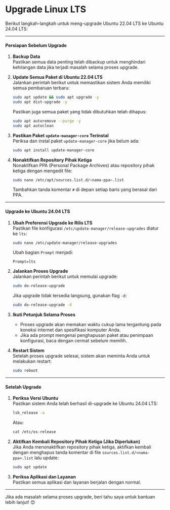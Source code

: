 # Upgrade Linux LTS

Berikut langkah-langkah untuk meng-upgrade Ubuntu 22.04 LTS ke Ubuntu 24.04 LTS:

***

#### **Persiapan Sebelum Upgrade**

1. **Backup Data**\
   Pastikan semua data penting telah dibackup untuk menghindari kehilangan data jika terjadi masalah selama proses upgrade.
2.  **Update Semua Paket di Ubuntu 22.04 LTS**\
    Jalankan perintah berikut untuk memastikan sistem Anda memiliki semua pembaruan terbaru:

    ```bash
    sudo apt update && sudo apt upgrade -y
    sudo apt dist-upgrade -y
    ```

    Pastikan juga semua paket yang tidak dibutuhkan telah dihapus:

    ```bash
    sudo apt autoremove --purge -y
    sudo apt autoclean
    ```
3.  **Pastikan Paket `update-manager-core` Terinstal**\
    Periksa dan instal paket `update-manager-core` jika belum ada:

    ```bash
    sudo apt install update-manager-core
    ```
4.  **Nonaktifkan Repository Pihak Ketiga**\
    Nonaktifkan PPA (Personal Package Archives) atau repository pihak ketiga dengan mengedit file:

    ```bash
    sudo nano /etc/apt/sources.list.d/<nama-ppa>.list
    ```

    Tambahkan tanda komentar `#` di depan setiap baris yang berasal dari PPA.

***

#### **Upgrade ke Ubuntu 24.04 LTS**

1.  **Ubah Preferensi Upgrade ke Rilis LTS**\
    Pastikan file konfigurasi `/etc/update-manager/release-upgrades` diatur ke `lts`:

    ```bash
    sudo nano /etc/update-manager/release-upgrades
    ```

    Ubah bagian `Prompt` menjadi:

    ```
    Prompt=lts
    ```
2.  **Jalankan Proses Upgrade**\
    Jalankan perintah berikut untuk memulai upgrade:

    ```bash
    sudo do-release-upgrade
    ```

    Jika upgrade tidak tersedia langsung, gunakan flag `-d`:

    ```bash
    sudo do-release-upgrade -d
    ```
3. **Ikuti Petunjuk Selama Proses**
   * Proses upgrade akan memakan waktu cukup lama tergantung pada koneksi internet dan spesifikasi komputer Anda.
   * Jika ada prompt mengenai penghapusan paket atau penimpaan konfigurasi, baca dengan cermat sebelum memilih.
4.  **Restart Sistem**\
    Setelah proses upgrade selesai, sistem akan meminta Anda untuk melakukan restart:

    ```bash
    sudo reboot
    ```

***

#### **Setelah Upgrade**

1.  **Periksa Versi Ubuntu**\
    Pastikan sistem Anda telah berhasil di-upgrade ke Ubuntu 24.04 LTS:

    ```bash
    lsb_release -a
    ```

    Atau:

    ```bash
    cat /etc/os-release
    ```
2.  **Aktifkan Kembali Repository Pihak Ketiga (Jika Diperlukan)**\
    Jika Anda menonaktifkan repository pihak ketiga, aktifkan kembali dengan menghapus tanda komentar di file `sources.list.d/<nama-ppa>.list` lalu update:

    ```bash
    sudo apt update
    ```
3. **Periksa Aplikasi dan Layanan**\
   Pastikan semua aplikasi dan layanan berjalan dengan normal.

***

Jika ada masalah selama proses upgrade, beri tahu saya untuk bantuan lebih lanjut! 😊
